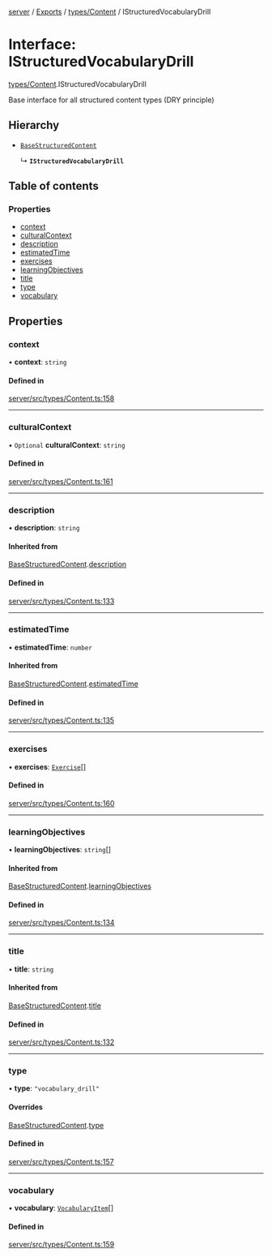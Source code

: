 [server](../README.md) / [Exports](../modules.md) / [types/Content](../modules/types_Content.md) / IStructuredVocabularyDrill

# Interface: IStructuredVocabularyDrill

[types/Content](../modules/types_Content.md).IStructuredVocabularyDrill

Base interface for all structured content types (DRY principle)

## Hierarchy

- [`BaseStructuredContent`](types_Content.BaseStructuredContent.md)

  ↳ **`IStructuredVocabularyDrill`**

## Table of contents

### Properties

- [context](types_Content.IStructuredVocabularyDrill.md#context)
- [culturalContext](types_Content.IStructuredVocabularyDrill.md#culturalcontext)
- [description](types_Content.IStructuredVocabularyDrill.md#description)
- [estimatedTime](types_Content.IStructuredVocabularyDrill.md#estimatedtime)
- [exercises](types_Content.IStructuredVocabularyDrill.md#exercises)
- [learningObjectives](types_Content.IStructuredVocabularyDrill.md#learningobjectives)
- [title](types_Content.IStructuredVocabularyDrill.md#title)
- [type](types_Content.IStructuredVocabularyDrill.md#type)
- [vocabulary](types_Content.IStructuredVocabularyDrill.md#vocabulary)

## Properties

### context

• **context**: `string`

#### Defined in

[server/src/types/Content.ts:158](https://github.com/niklas-joh/french-learning-platform/blob/df287cd90d2fc20ebbe1da4bb7d2c97b195a5de7/server/src/types/Content.ts#L158)

___

### culturalContext

• `Optional` **culturalContext**: `string`

#### Defined in

[server/src/types/Content.ts:161](https://github.com/niklas-joh/french-learning-platform/blob/df287cd90d2fc20ebbe1da4bb7d2c97b195a5de7/server/src/types/Content.ts#L161)

___

### description

• **description**: `string`

#### Inherited from

[BaseStructuredContent](types_Content.BaseStructuredContent.md).[description](types_Content.BaseStructuredContent.md#description)

#### Defined in

[server/src/types/Content.ts:133](https://github.com/niklas-joh/french-learning-platform/blob/df287cd90d2fc20ebbe1da4bb7d2c97b195a5de7/server/src/types/Content.ts#L133)

___

### estimatedTime

• **estimatedTime**: `number`

#### Inherited from

[BaseStructuredContent](types_Content.BaseStructuredContent.md).[estimatedTime](types_Content.BaseStructuredContent.md#estimatedtime)

#### Defined in

[server/src/types/Content.ts:135](https://github.com/niklas-joh/french-learning-platform/blob/df287cd90d2fc20ebbe1da4bb7d2c97b195a5de7/server/src/types/Content.ts#L135)

___

### exercises

• **exercises**: [`Exercise`](types_Content.Exercise.md)[]

#### Defined in

[server/src/types/Content.ts:160](https://github.com/niklas-joh/french-learning-platform/blob/df287cd90d2fc20ebbe1da4bb7d2c97b195a5de7/server/src/types/Content.ts#L160)

___

### learningObjectives

• **learningObjectives**: `string`[]

#### Inherited from

[BaseStructuredContent](types_Content.BaseStructuredContent.md).[learningObjectives](types_Content.BaseStructuredContent.md#learningobjectives)

#### Defined in

[server/src/types/Content.ts:134](https://github.com/niklas-joh/french-learning-platform/blob/df287cd90d2fc20ebbe1da4bb7d2c97b195a5de7/server/src/types/Content.ts#L134)

___

### title

• **title**: `string`

#### Inherited from

[BaseStructuredContent](types_Content.BaseStructuredContent.md).[title](types_Content.BaseStructuredContent.md#title)

#### Defined in

[server/src/types/Content.ts:132](https://github.com/niklas-joh/french-learning-platform/blob/df287cd90d2fc20ebbe1da4bb7d2c97b195a5de7/server/src/types/Content.ts#L132)

___

### type

• **type**: ``"vocabulary_drill"``

#### Overrides

[BaseStructuredContent](types_Content.BaseStructuredContent.md).[type](types_Content.BaseStructuredContent.md#type)

#### Defined in

[server/src/types/Content.ts:157](https://github.com/niklas-joh/french-learning-platform/blob/df287cd90d2fc20ebbe1da4bb7d2c97b195a5de7/server/src/types/Content.ts#L157)

___

### vocabulary

• **vocabulary**: [`VocabularyItem`](types_Content.VocabularyItem.md)[]

#### Defined in

[server/src/types/Content.ts:159](https://github.com/niklas-joh/french-learning-platform/blob/df287cd90d2fc20ebbe1da4bb7d2c97b195a5de7/server/src/types/Content.ts#L159)
